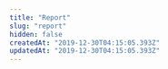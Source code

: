 ```yaml
---
title: "Report"
slug: "report"
hidden: false
createdAt: "2019-12-30T04:15:05.393Z"
updatedAt: "2019-12-30T04:15:05.393Z"
---
```

